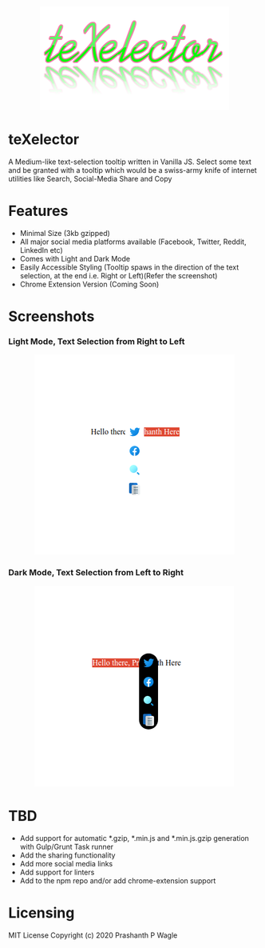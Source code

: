 <p align="center">
  <img src="https://github.com/prashanthwagle/teXelector/blob/master/screenshots/teXelector_logo.png" />
</p>

# teXelector

A Medium-like text-selection tooltip written in Vanilla JS.
Select some text and be granted with a tooltip which would be a swiss-army knife of internet utilities like Search, Social-Media Share and Copy

# Features

<ul>
  <li>Minimal Size (3kb gzipped)
  <li>All major social media platforms available (Facebook, Twitter, Reddit, LinkedIn etc)
  <li>Comes with Light and Dark Mode
  <li>Easily Accessible Styling (Tooltip spaws in the direction of the text selection, at the end i.e. Right or Left)(Refer the screenshot)
  <li>Chrome Extension Version (Coming Soon)
</ul>

# Screenshots

### Light Mode, Text Selection from Right to Left

<p align="center">
  <img src="https://github.com/prashanthwagle/teXelector/blob/master/screenshots/teXelector_light_r2l.png" />
</p>

### Dark Mode, Text Selection from Left to Right

<p align="center">
  <img src="https://github.com/prashanthwagle/teXelector/blob/master/screenshots/teXelector_dark_l2r.png" />
</p>

# TBD
<ul>
  <li> Add support for automatic *.gzip, *.min.js and *.min.js.gzip generation with Gulp/Grunt Task runner
  <li> Add the sharing functionality 
  <li> Add more social media links
  <li> Add support for linters
  <li> Add to the npm repo and/or add chrome-extension support
</ul>

# Licensing

MIT License
Copyright (c) 2020 Prashanth P Wagle
